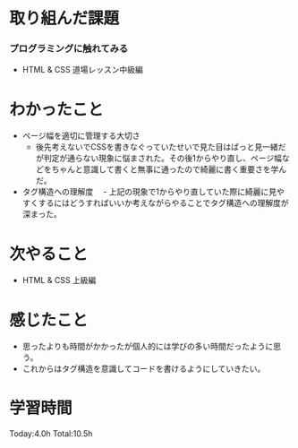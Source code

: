 # 取り組んだ課題
### プログラミングに触れてみる
- HTML & CSS 道場レッスン中級編

# わかったこと
- ページ幅を適切に管理する大切さ
  - 後先考えないでCSSを書きなぐっていたせいで見た目はぱっと見一緒だが判定が通らない現象に悩まされた。その後1からやり直し、ページ幅などをちゃんと意識して書くと無事に通ったので綺麗に書く重要さを学んだ。 
- タグ構造への理解度
　- 上記の現象で1からやり直していた際に綺麗に見やすくするにはどうすればいいか考えながらやることでタグ構造への理解度が深まった。

# 次やること
- HTML & CSS 上級編

# 感じたこと
- 思ったよりも時間がかかったが個人的には学びの多い時間だったように思う。
- これからはタグ構造を意識してコードを書けるようにしていきたい。

# 学習時間
Today:4.0h
Total:10.5h

